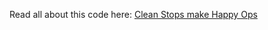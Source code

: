 Read all about this code here: [Clean Stops make Happy Ops](https://shutdownhook.com/2021/02/22/clean-stops-make-happy-ops/)
